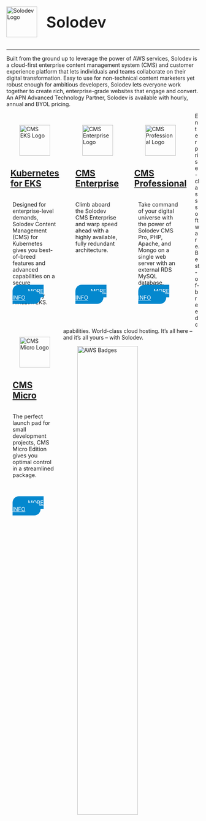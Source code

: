 #

<div style="display: flex; align-items: center; margin-bottom: 2rem;">
  <img src="../../../images/logo.png" alt="Solodev Logo" style="width: 80px;">
  <span style="font-size: 2.5rem; padding-left: 1.5rem; font-weight: 600;">Solodev</span>
</div>

<hr>

<h1 style="font-size: 2rem; display: none;" class="sr-only">Quickstart</h1>

Built from the ground up to leverage the power of AWS services, Solodev is a cloud-first enterprise content management system (CMS) and customer experience platform that lets individuals and teams collaborate on their digital transformation. Easy to use for non-technical content marketers yet robust enough for ambitious developers, Solodev lets everyone work together to create rich, enterprise-grade websites that engage and convert. An APN Advanced Technology Partner, Solodev is available with hourly, annual and BYOL pricing.

<!-- Solodev is the Digital Customer Experience Platform for AWS. Built from the ground up to leverage the power and scalability of AWS services, Solodev is a cloud-first enterprise content management system (CMS) and customer experience platform that lets individuals and teams collaborate on their digital transformation.

Easy to use for non-technical content marketers yet robust enough for ambitious developers, Solodev lets everyone work together to launch your most inspiring ideas. Create rich, enterprise-grade websites that engage and convert. Share comments and review ideas. Run content operations with little or no code. Build complex, API-driven applications like eCommerce shopping carts, inventory systems and more. Customize advanced integrations with best-of-breed software and IoT devices. Get access to training and U.S. based support. With Solodev, the customer experience is yours.

Choose from a range of Solodev CMS products that fit your needs – and launch your stack in seconds: -->

<div style="width: 23%; margin: 1rem 1rem 2rem 0; margin-top: 1rem; display: flex; align-items: center; justify-content: center; flex-direction: column; float: left; padding: 1rem;" class="text-center border">
  <img src="../../images/quickstart/cms-eks-logo.jpg" alt="CMS EKS Logo" style="width: 80px;">
  <h2 style="margin-top: 2rem; font-size: 1.4rem;"><a href="/quickstart/solodev-cms-for-kubernetes">Kubernetes for EKS</a></h2>
  <p style="font-size: .9rem; height: 195px;">Designed for enterprise-level demands, Solodev Content Management (CMS) for Kubernetes gives you best-of-breed features and advanced capabilities on a secure architecture managed by Amazon EKS.</p>
  <p style="margin-top: 1rem;"><a href="/quickstart/solodev-cms-for-kubernetes" style="background-color: #0488ce; color: #fff; padding: .5rem 2.5rem; border-radius: 20px;">MORE INFO</a></p>
</div>

<div style="width: 23%; margin: 1rem 1rem 2rem 0; display: flex; align-items: center; justify-content: center; flex-direction: column; float: left; padding: 1rem;" class="text-center border">
  <img src="../../images/quickstart/cms-enterprise-logo.jpg" alt="CMS Enterprise Logo" style="width: 80px;">
  <h2 style="margin-top: 2rem; font-size: 1.4rem;"><a href="/quickstart/solodev-enterprise">CMS Enterprise</a></h2>
  <p style="font-size: .9rem; height: 195px;">Climb aboard the Solodev CMS Enterprise and warp speed ahead with a highly available, fully redundant architecture.</p>
  <p style="margin-top: 1rem;"><a href="/quickstart/solodev-enterprise" style="background-color: #0488ce; color: #fff; padding: .5rem 2.5rem; border-radius: 20px;">MORE INFO</a></p>
</div>

<div style="width: 23%; margin: 1rem 1rem 2rem 0; display: flex; align-items: center; justify-content: center; flex-direction: column; float: left; padding: 1rem;" class="text-center border">
  <img src="../../images/quickstart/cms-pro-logo.jpg" alt="CMS Professional Logo" style="width: 80px;">
  <h2 style="margin-top: 2rem; font-size: 1.4rem;"><a href="/quickstart/solodev-pro">CMS Professional</a></h2>
  <p style="font-size: .9rem; height: 195px;">Take command of your digital universe with the power of Solodev CMS Pro, PHP, Apache, and Mongo on a single web server with an external RDS MySQL database.</p>
  <p style="margin-top: 1rem;"><a href="/quickstart/solodev-pro" style="background-color: #0488ce; color: #fff; padding: .5rem 2.5rem; border-radius: 20px;">MORE INFO</a></p>
</div>

<div style="width: 23%;  margin: 1rem 0 2rem; display: flex; align-items: center; justify-content: center; flex-direction: column; float: left; padding: 1rem;" class="text-center border">
  <img src="../../images/quickstart/micro/solodev-micro.png" alt="CMS Micro Logo" style="width: 80px;">
  <h2 style="margin-top: 2rem; font-size: 1.4rem;"><a href="/quickstart/solodev-micro">CMS Micro</a></h2>
  <p style="font-size: .9rem; height: 195px;">The perfect launch pad for small development projects, CMS Micro Edition gives you optimal control in a streamlined package.</p>
  <p style="margin-top: 1rem;"><a href="/quickstart/solodev-micro" style="background-color: #0488ce; color: #fff; padding: .5rem 2.5rem; border-radius: 20px;">MORE INFO</a></p>
</div>

<p class="text-center">Enterprise-class software. Best-of-breed capabilities. World-class cloud hosting. It’s all here – and it’s all yours – with Solodev.</p>

<img src="../../../images/quickstart/aws-badges.jpg" alt="AWS Badges" style="width: 56%; display: block; margin: 0 auto;">